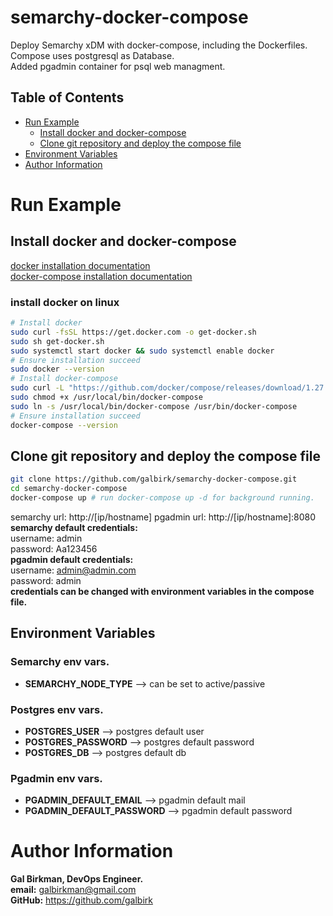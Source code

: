 # semarchy-docker-compose
Deploy Semarchy xDM with docker-compose, including the Dockerfiles.<br>
Compose uses postgresql as Database.<br>
Added pgadmin container for psql web managment.

## Table of Contents
- [Run Example](#Run-Example)
  * [Install docker and docker-compose](#Install-docker-and-docker-compose)
  * [Clone git repository and deploy the compose file](#Clone-git-repository-and-deploy-the-compose-file)
- [Environment Variables](#Environment-Variables)
- [Author Information](#Author-Information)

# Run Example
## Install docker and docker-compose
[docker installation documentation](https://docs.docker.com/get-docker/)<br>
[docker-compose installation documentation](https://docs.docker.com/compose/install/)<br>
### install docker on linux
```bash
# Install docker
sudo curl -fsSL https://get.docker.com -o get-docker.sh
sudo sh get-docker.sh
sudo systemctl start docker && sudo systemctl enable docker
# Ensure installation succeed
sudo docker --version
# Install docker-compose
sudo curl -L "https://github.com/docker/compose/releases/download/1.27.4/docker-compose-$(uname -s)-$(uname -m)" -o /usr/local/bin/docker-compose
sudo chmod +x /usr/local/bin/docker-compose
sudo ln -s /usr/local/bin/docker-compose /usr/bin/docker-compose
# Ensure installation succeed
docker-compose --version
```
## Clone git repository and deploy the compose file
```bash
git clone https://github.com/galbirk/semarchy-docker-compose.git
cd semarchy-docker-compose
docker-compose up # run docker-compose up -d for background running.
```
semarchy url: http://[ip/hostname]
pgadmin url: http://[ip/hostname]:8080
**semarchy default credentials:**<br>
username: admin<br>
password: Aa123456<br>
**pgadmin default credentials:**<br>
username: admin@admin.com<br>
password: admin<br>
**credentials can be changed with environment variables in the compose file.**
## Environment Variables
### Semarchy env vars.
* **SEMARCHY_NODE_TYPE** --> can be set to active/passive
### Postgres env vars.
* **POSTGRES_USER** --> postgres default user
* **POSTGRES_PASSWORD** --> postgres default password
* **POSTGRES_DB** --> postgres default db
### Pgadmin env vars.
* **PGADMIN_DEFAULT_EMAIL** --> pgadmin default mail
* **PGADMIN_DEFAULT_PASSWORD** --> pgadmin default password

# Author Information

<b>Gal Birkman, DevOps Engineer.</b><br>
<b>email:</b> galbirkman@gmail.com<br>
<b>GitHub:</b> https://github.com/galbirk
